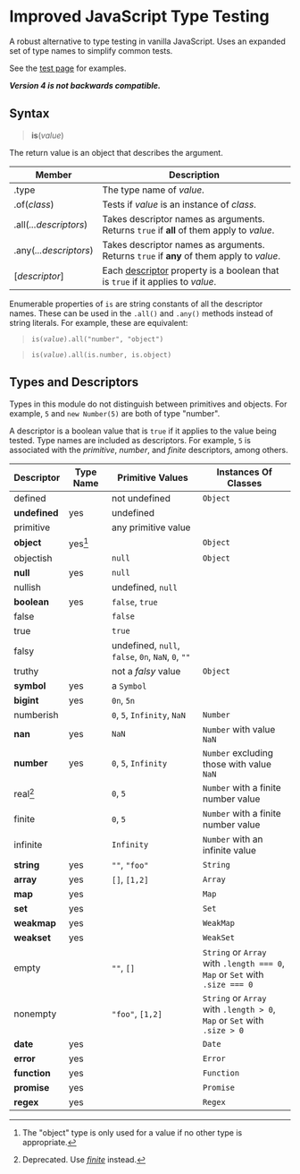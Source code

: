 # Improved JavaScript Type Testing

A robust alternative to type testing in vanilla JavaScript. Uses an expanded set of type names to simplify common tests.

See the [test page](https://wizard04wsu.github.io/javascript-type-testing/test/test.htm) for examples.

***Version 4 is not backwards compatible.***


## Syntax

> **is**(_value_)

The return value is an object that describes the argument.

| Member                 | Description
| - | -
| .type                  | The type name of _value_.
| .of(_class_)           | Tests if _value_ is an instance of _class_.
| .all(_...descriptors_) | Takes descriptor names as arguments. Returns `true` if **all** of them apply to _value_.
| .any(_...descriptors_) | Takes descriptor names as arguments. Returns `true` if **any** of them apply to _value_.
| \[_descriptor_\]       | Each [descriptor](#types-and-descriptors) property is a boolean that is `true` if it applies to _value_.

Enumerable properties of `is` are string constants of all the descriptor names. These can be used 
in the `.all()` and `.any()` methods instead of string literals.
For example, these are equivalent:

> <code>is(<i>value</i>).all("number", "object")</code>

> <code>is(<i>value</i>).all(is.number, is.object)</code>


## Types and Descriptors

Types in this module do not distinguish between primitives and objects. For example, `5` and `new Number(5)` are both of type "number".

A descriptor is a boolean value that is `true` if it applies to the value being tested. Type names are included as descriptors. For example, `5` is associated with the _primitive_, _number_, and _finite_ descriptors, among others.

| Descriptor       | Type Name | Primitive Values              | Instances Of Classes
| - | - | - | -
| defined          |           | not undefined                 | `Object`
| **undefined**    |    yes    | undefined                     | 
| primitive        |           | any primitive value           | 
| **object**       |  yes[^1]  |                               | `Object`
| objectish        |           | `null`                        | `Object`
| **null**         |    yes    | `null`                        | 
| nullish          |           | undefined, `null`             | 
| **boolean**      |    yes    | `false`, `true`               | 
| false            |           | `false`                       | 
| true             |           | `true`                        | 
| falsy            |           | undefined, `null`, `false`, `0n`, `NaN`, `0`, `""` | 
| truthy           |           | not a _falsy_ value           | `Object`
| **symbol**       |    yes    | a `Symbol`                    | 
| **bigint**       |    yes    | `0n`, `5n`                    | 
| numberish        |           | `0`, `5`, `Infinity`, `NaN`   | `Number`
| **nan**          |    yes    | `NaN`                         | `Number` with value `NaN`
| **number**       |    yes    | `0`, `5`, `Infinity`          | `Number` excluding those with value `NaN`
| real[^2]         |           | `0`, `5`                      | `Number` with a finite number value
| <a name="finite"></a>finite           |           | `0`, `5`                      | `Number` with a finite number value
| infinite         |           | `Infinity`                    | `Number` with an infinite value
| **string**       |    yes    | `""`, `"foo"`                 | `String`
| **array**        |    yes    | `[]`, `[1,2]`                 | `Array`
| **map**          |    yes    |                               | `Map`
| **set**          |    yes    |                               | `Set`
| **weakmap**      |    yes    |                               | `WeakMap`
| **weakset**      |    yes    |                               | `WeakSet`
| empty            |           | `""`, `[]`                    | `String` or `Array` with `.length === 0`,<br>`Map` or `Set` with `.size === 0`
| nonempty         |           | `"foo"`, `[1,2]`              | `String` or `Array` with `.length > 0`,<br>`Map` or `Set` with `.size > 0`
| **date**         |    yes    |                               | `Date`
| **error**        |    yes    |                               | `Error`
| **function**     |    yes    |                               | `Function`
| **promise**      |    yes    |                               | `Promise`
| **regex**        |    yes    |                               | `Regex`


[^1]: The "object" type is only used for a value if no other type is appropriate.
[^2]: Deprecated. Use [_finite_](#finite) instead.
